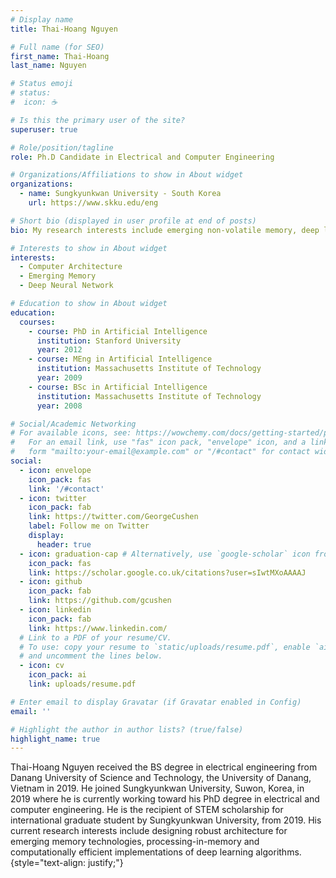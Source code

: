 ```yaml
---
# Display name
title: Thai-Hoang Nguyen

# Full name (for SEO)
first_name: Thai-Hoang
last_name: Nguyen

# Status emoji
# status:
#  icon: ☕️

# Is this the primary user of the site?
superuser: true

# Role/position/tagline
role: Ph.D Candidate in Electrical and Computer Engineering

# Organizations/Affiliations to show in About widget
organizations:
  - name: Sungkyunkwan University - South Korea
    url: https://www.skku.edu/eng

# Short bio (displayed in user profile at end of posts)
bio: My research interests include emerging non-volatile memory, deep learning algorithm, robust hardware architecture and processing-in memory.

# Interests to show in About widget
interests:
  - Computer Architecture
  - Emerging Memory
  - Deep Neural Network 

# Education to show in About widget
education:
  courses:
    - course: PhD in Artificial Intelligence
      institution: Stanford University
      year: 2012
    - course: MEng in Artificial Intelligence
      institution: Massachusetts Institute of Technology
      year: 2009
    - course: BSc in Artificial Intelligence
      institution: Massachusetts Institute of Technology
      year: 2008

# Social/Academic Networking
# For available icons, see: https://wowchemy.com/docs/getting-started/page-builder/#icons
#   For an email link, use "fas" icon pack, "envelope" icon, and a link in the
#   form "mailto:your-email@example.com" or "/#contact" for contact widget.
social:
  - icon: envelope
    icon_pack: fas
    link: '/#contact'
  - icon: twitter
    icon_pack: fab
    link: https://twitter.com/GeorgeCushen
    label: Follow me on Twitter
    display:
      header: true
  - icon: graduation-cap # Alternatively, use `google-scholar` icon from `ai` icon pack
    icon_pack: fas
    link: https://scholar.google.co.uk/citations?user=sIwtMXoAAAAJ
  - icon: github
    icon_pack: fab
    link: https://github.com/gcushen
  - icon: linkedin
    icon_pack: fab
    link: https://www.linkedin.com/
  # Link to a PDF of your resume/CV.
  # To use: copy your resume to `static/uploads/resume.pdf`, enable `ai` icons in `params.yaml`,
  # and uncomment the lines below.
  - icon: cv
    icon_pack: ai
    link: uploads/resume.pdf

# Enter email to display Gravatar (if Gravatar enabled in Config)
email: ''

# Highlight the author in author lists? (true/false)
highlight_name: true
---
```


Thai-Hoang Nguyen received the BS degree in electrical engineering from Danang University of
Science and Technology, the University of Danang, Vietnam in 2019. He joined Sungkyunkwan
University, Suwon, Korea, in 2019 where he is currently working toward his PhD degree in electrical
and computer engineering. He is the recipient of STEM scholarship for international graduate student
by Sungkyunkwan University, from 2019. His current research interests include designing robust
architecture for emerging memory technologies, processing-in-memory and computationally efficient implementations of deep learning algorithms.
{style="text-align: justify;"}
